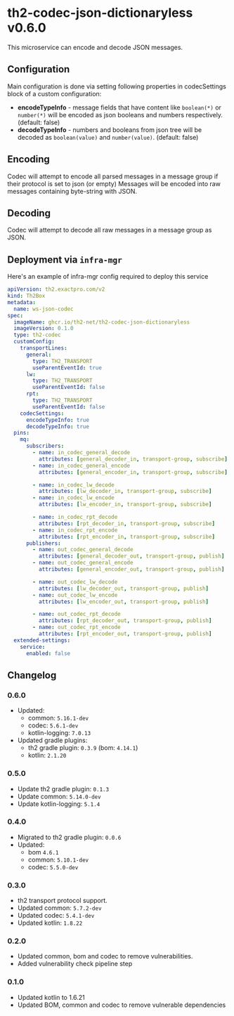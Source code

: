# th2-codec-json-dictionaryless v0.6.0
This microservice can encode and decode JSON messages.

## Configuration
Main configuration is done via setting following properties in codecSettings block of a custom configuration:
- **encodeTypeInfo** - message fields that have content like `boolean(*)` or `number(*)` will be encoded as json booleans and numbers respectively. (default: false)
- **decodeTypeInfo** - numbers and booleans from json tree will be decoded as `boolean(value)` and `number(value)`. (default: false)

## Encoding
Codec will attempt to encode all parsed messages in a message group if their protocol is set to json (or empty)
Messages will be encoded into raw messages containing byte-string with JSON.

## Decoding
Codec will attempt to decode all raw messages in a message group as JSON.

## Deployment via `infra-mgr`
Here's an example of infra-mgr config required to deploy this service

```yaml
apiVersion: th2.exactpro.com/v2
kind: Th2Box
metadata:
  name: ws-json-codec
spec:
  imageName: ghcr.io/th2-net/th2-codec-json-dictionaryless
  imageVersion: 0.1.0
  type: th2-codec
  customConfig:
    transportLines:
      general:
        type: TH2_TRANSPORT
        useParentEventId: true
      lw:
        type: TH2_TRANSPORT
        useParentEventId: false
      rpt:
        type: TH2_TRANSPORT
        useParentEventId: false
    codecSettings:
      encodeTypeInfo: true
      decodeTypeInfo: true
  pins:
    mq:
      subscribers:
        - name: in_codec_general_decode
          attributes: [general_decoder_in, transport-group, subscribe]
        - name: in_codec_general_encode
          attributes: [general_encoder_in, transport-group, subscribe]

        - name: in_codec_lw_decode
          attributes: [lw_decoder_in, transport-group, subscribe]
        - name: in_codec_lw_encode
          attributes: [lw_encoder_in, transport-group, subscribe]

        - name: in_codec_rpt_decode
          attributes: [rpt_decoder_in, transport-group, subscribe]
        - name: in_codec_rpt_encode
          attributes: [rpt_encoder_in, transport-group, subscribe]
      publishers:
        - name: out_codec_general_decode
          attributes: [general_decoder_out, transport-group, publish]
        - name: out_codec_general_encode
          attributes: [general_encoder_out, transport-group, publish]

        - name: out_codec_lw_decode
          attributes: [lw_decoder_out, transport-group, publish]
        - name: out_codec_lw_encode
          attributes: [lw_encoder_out, transport-group, publish]

        - name: out_codec_rpt_decode
          attributes: [rpt_decoder_out, transport-group, publish]
        - name: out_codec_rpt_encode
          attributes: [rpt_encoder_out, transport-group, publish]
  extended-settings:
    service:
      enabled: false
```

## Changelog

### 0.6.0
+ Updated:
  + common: `5.16.1-dev`
  + codec: `5.6.1-dev`
  + kotlin-logging: `7.0.13`
+ Updated gradle plugins:
  + th2 gradle plugin: `0.3.9` (bom: `4.14.1`)
  + kotlin: `2.1.20`

### 0.5.0

+ Update th2 gradle plugin: `0.1.3`
+ Update common: `5.14.0-dev`
+ Update kotlin-logging: `5.1.4`

### 0.4.0
+ Migrated to th2 gradle plugin: `0.0.6`
+ Updated:
    + bom `4.6.1`
    + common: `5.10.1-dev`
    + codec: `5.5.0-dev`

### 0.3.0
+ th2 transport protocol support.
+ Updated common: `5.7.2-dev`
+ Updated codec: `5.4.1-dev`
+ Updated kotlin: `1.8.22`

### 0.2.0
+ Updated common, bom and codec to remove vulnerabilities.
+ Added vulnerability check pipeline step

### 0.1.0
+ Updated kotlin to 1.6.21
+ Updated BOM, common and codec to remove vulnerable dependencies